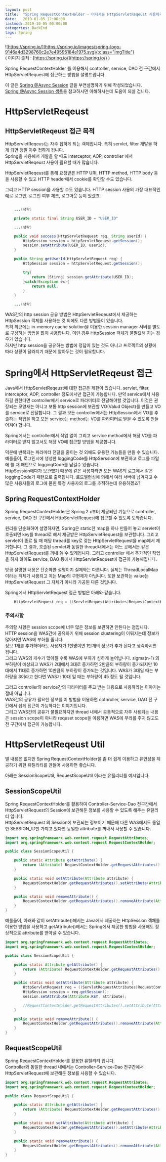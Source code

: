 ```yaml
---
layout: post
title:  "Spring RequestContextHolder - 어디서든 HttpServletReqeust 사용하기"
date:   2019-01-05 12:00:00 
lastmod: 2019-10-05 00:00:00  
categories: BackEnd
tags: Spring 
---
```


![https://spring.io/](https://spring.io/images/spring-logo-9146a4d3298760c2e7e49595184e1975.svg){:class="imgTitle"}  
( 이미지 출처 : [https://spring.io/](https://spring.io/) )  

Spring RequestContextHolder 를 이용해서 controller, service, DAO 전 구간에서 HttpServletRequest에 접근하는 방법을 설명드립니다.  

<!--more-->

이 글은 [Spring @Async Session](/BackEnd/SpringAsyncSession.html) 글을 부연설명하기 위해 작성되었습니다.  
[Spring @Async Session 샘플](https://github.com/dveamer/SpringBootSample/tree/master/AsyncSession)을 참고하시면 이해하시는데 도움이 되실 겁니다.  

# HttpServletReqeust

## HttpServletReqeust 접근 목적

HttpServletReqeust는 자주 접하게 되는 객체입니다. 특히 servlet, filter 개발을 하게 되면 정말 자주 접하게 됩니다.  
Spring을 사용해서 개발을 할 때도 interceptor, AOP, controller 에서 HttpServletReqeust 사용이 필요할 때가 많습니다.  

HttpServletReqeust를 통해 요청받은 HTTP URI, HTTP method, HTTP body 등을 사용할 수 있고 HTTP header에서 cookie를 확인할 수도 있습니다.  

그리고 HTTP session을 사용할 수도 있습니다. HTTP session 사용의 가장 대표적인 예로 로그인, 로그인 여부 체크, 로그아웃 등이 있겠죠.  

~~~java

    ...(생략)

    private static final String USER_ID = "USER_ID"

    ...(생략)

    public void success(HttpServletRequest req, String userId) {
        HttpSession session = httpServletRequest.getSession();
        session.setAttribute(USER_ID, userId);
    }

    public String getUserId(HttpServletRequest req) {
        HttpSession session = httpServletRequest.getSession();

        try{
            return (Stirng) session.getAttribute(USER_ID);
        }catch(Exception ex){
            return null;
        }
    }

    ...(생략)

~~~

WAS간의 http session 공유 방법은 HttpServletReqeust에서 제공하는 HttpSession 객체를 사용하는 것 외에도 다른 방법들이 있습니다.  
특히 최근에는 in-memory cache solution을 이용한 session manager 서버를 별도로 구성하는 방법을 많이 사용합니다. 이런 경우 HttpSession 객체가 불필요해 지는 경우가 있습니다.  
하지만 http session을 공유하는 방법에 정답이 있는 것도 아니고 프로젝트의 상황에 따라 상황이 달라지기 때문에 알아두는 것이 필요합니다.  

<!--ads-->

# Spring에서 HttpServletReqeust 접근

Java에서 HttpServletReqeust에 대한 접근은 제한이 있습니다. servlet, filter, interceptor, AOP, controller 정도에서만 접근이 가능합니다. 만약 service에서 사용하길 원한다면 controller에서 service로 파라미터로 전달해야할 것입니다. 이것은 권장되는 모양새는 아니고 보통 http session에 보관할 VO(Valud Object)를 만들고 VO를 service로 전달합니다. 그 결과 모든 controller에서는 HttpSession에서 VO를 추출하는 작업을 하고 모든 service는 method는 VO를 파라미터로 받을 수 있도록 만들어져야 합니다.  

Spring에서는 controller에서 작업 없이 그리고 service method에서 해당 VO를 파라미터로 받지 않고서도 해당 VO에 접근할 방법을 제공합니다.  

덕분에 반복되는 파라미터 전달을 줄이는 것 외에도 유용한 기능들을 만들 수 있습니다.  
예를들어, 로그인시에 생성한 loggingCode를 HttpSerssion에 보관하고 로그를 파일에 쓸 때 패턴으로 loggingCode를 남길수 있습니다.  
HttpSession에다가 보관했기 때문에 같은 사용자라면 모든 WAS의 로그에서 같은 loggingCode가 패턴으로 출력됩니다. 로드밸런싱에 의해서 여러 서버에 남겨지고 수많은 사용자들의 로그에 묻힌 특정 사용자의 로그를 추적하는데 유용하겠죠?  

## Spring RequestContextHolder

Spring RequestContextHolder은 Spring 2.x부터 제공되던 기능으로 controller, service, DAO 전 구간에서 HttpServletRequest에 접근할 수 있도록 도와줍니다.  

원리를 단순화하여 설명하자면, Spring은 static한 map을 하나 만들어 놓고 servlet이 호출되면 key를 thread로 해서 제공받은 HttpServletRequest을 보관합니다. 그리고 servlet이 종료 될 때 해당 thread를 key로 갖는 HttpServletRequest을 map에서 제거합니다. 그 결과, 호출된 servlet과 동일한 thread내에서는 어느 곳에서든 같은 HttpServletRequest를 꺼내 쓸 수 있게됩니다. 그리고 controller 에서 추가적인 작업을 하지 않아도 service, DAO 등에서 HttpServletRequest에 접근이 가능해집니다.  

방금 설명한 내용은 단순화한 설명이지 실제와는 다릅니다. 실제는 ThreadLocalMap 이라는 객체가 사용되고 이는 Map의 구현체가 아닙니다. 또한 보관하는 value는 HttpServletRequest 그 자체가 아니라 가공된 다른 것입니다.  

Spring에서 HttpServletRequest 접근 방법은 아래와 같습니다.  

~~~java
    HttpServletRequest req = ((ServletRequestAttributes)RequestContextHolder.getRequestAttributes()).getRequest();
~~~

### 주의사항 

주의할 사항은 session scope에 너무 많은 정보를 보관하면 안된다는 점입니다.  
HTTP session을 WAS간에 공유하기 위해 session clustering이 이뤄지는데 정보가 많아지면 WAS에 부하를 줍니다.  
정보 1개를 추가하더라도 사용자가 1만명이면 1만개의 정보가 추가 된다고 생각하시면 됩니다.  
그리고 WAS의 개수가 많아질 수록 WAS에 부하가 심하게 늘어납니다. sigma(n-1) 의 부하량이 예상되고 WAS가 2대에서 3대로 증가하면 2만큼의 부하량이 증가되지만 10대에서 11대로 증가하면 10만큼의 부하량이 증가되는 것입니다. WAS가 3대일 때는 부하량을 3이라고 한다면 WAS가 10대 일 때는 부하량이 45 정도 될 것입니다.  

그리고 controller와 service간의 파라미터를 주고 받는 대용으로 사용하라는 이야기는 절대 아닙니다.  
WAS간의 공유가 필요한 정보를 이 방법을 이용하면 cotnroller, service, DAO 전 구간에서 쉽게 접근이 가능하다는 이야기입니다.  
그리고 WAS간의 공유가 불필요하지만 thread 내에서 공통적으로 자주 사용되는 내용은 session scope이 아니라 requset scope을 이용하면 WAS에 무리를 주지 않고도 전 구간에서 접근이 가능합니다.  

<!--ads-->

# HttpServletReqeust Util

별 내용은 없지만 Spring RequestContextHolder을 좀 더 쉽게 이용하고 유연성을 제공하기 위한 유틸리티를 만들어 사용하면 좋습니다.  

아래는 SessionScopeUtil, RequestScopeUtil 이라는 유틸리티를 예시입니다.  

## SessionScopeUtil

Spring RequestContextHolder를 활용하여 Controller-Service-Dao 전구간에서 HttpServletRequest의 Session에 보관해둔 정보를 사용할 수 있도록 해주는 유틸리티 입니다.  
HttpServletRequest 의 Session에 보관되는 정보이기 때문에 다른 WAS에서도 동일한 SESSION_ID만 가지고 있다면 동일한 attribute를 꺼내서 사용할 수 있습니다.  

~~~java
import org.springframework.web.context.request.RequestAttributes;
import org.springframework.web.context.request.RequestContextHolder;

public class SessionScopeUtil {

    public static Attribute getAttribute() {
        return (Attribute) RequestContextHolder.getRequestAttributes().getAttribute(Attribute.KEY, RequestAttributes.SCOPE_SESSION);
    }

    public static void setAttribute(Attribute attribute) {
        RequestContextHolder.getRequestAttributes().setAttribute(Attribute.KEY, attribute, RequestAttributes.SCOPE_SESSION);
    }

    public static void removeAttribute() {
        RequestContextHolder.getRequestAttributes().removeAttribute(Attribute.KEY, RequestAttributes.SCOPE_SESSION);
    }
}
~~~

예를들어, 아래와 같이 setAttribute()에서는 Java에서 제공하는 HttpSession 객체를 이용한 방법을 사용하고 getAttribute()에서는 Spring에서 제공한 방법을 사용해도 정상적으로 attribute를 받아낼 수 있습니다.  

~~~java
import org.springframework.web.context.request.RequestAttributes;
import org.springframework.web.context.request.RequestContextHolder;

public class SessionScopeUtil {

    public static Attribute getAttribute() {
        return (Attribute) RequestContextHolder.getRequestAttributes().getAttribute(Attribute.KEY, RequestAttributes.SCOPE_SESSION);
    }

    public static void setAttribute(Attribute attribute) {
        HttpServletRequest req = ((ServletRequestAttributes)RequestContextHolder.getRequestAttributes()).getRequest();
        HttpSession session = req.getSession();
        session.setAttribute(Attribute.KEY, attribute);

        //RequestContextHolder.getRequestAttributes().setAttribute(Attribute.KEY, attribute, RequestAttributes.SCOPE_SESSION);
    }

    public static void removeAttribute() {
        RequestContextHolder.getRequestAttributes().removeAttribute(Attribute.KEY, RequestAttributes.SCOPE_SESSION);
    }
}
~~~

## RequestScopeUtil

Spring RequestContextHolder를 활용한 유틸리티 입니다.  
Controller와 동일한 thread 내에서는 Controller-Service-Dao 전구간에서 HttpServletRequest에 보관해둔 정보를 사용할 수 있습니다.  

~~~java
import org.springframework.web.context.request.RequestAttributes;
import org.springframework.web.context.request.RequestContextHolder;

public class RequestScopeUtil {

    public static Attribute getAttribute() {
        return (Attribute) RequestContextHolder.getRequestAttributes().getAttribute(Attribute.KEY, RequestAttributes.SCOPE_REQUEST);
    }

    public static void setAttribute(Attribute attribute) {
        RequestContextHolder.getRequestAttributes().setAttribute(Attribute.KEY, attribute, RequestAttributes.SCOPE_REQUEST);
    }

    public static void removeAttribute() {
        RequestContextHolder.getRequestAttributes().removeAttribute(Attribute.KEY, RequestAttributes.SCOPE_REQUEST);
    }
}
~~~






